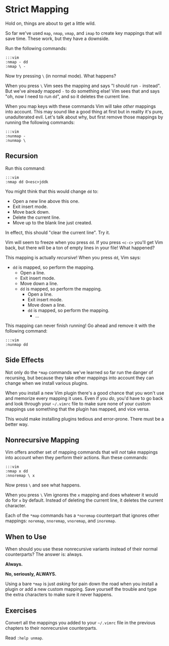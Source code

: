 Strict Mapping
==============

Hold on, things are about to get a little wild.

So far we've used `map`, `nmap`, `vmap`, and `imap` to create key mappings that
will save time.  These work, but they have a downside.

Run the following commands:

    :::vim
    :nmap - dd
    :nmap \ -

Now try pressing `\` (in normal mode).  What happens?

When you press `\` Vim sees the mapping and says "I should run `-` instead".
But we've already mapped `-` to do something else!  Vim sees that and says "oh,
now I need to run `dd`", and so it deletes the current line.

When you map keys with these commands Vim will take *other* mappings into
account.  This may sound like a good thing at first but in reality it's pure,
unadulterated evil.  Let's talk about why, but first remove those mappings by
running the following commands:

    :::vim
    :nunmap -
    :nunmap \

Recursion
---------

Run this command:

    :::vim
    :nmap dd O<esc>jddk

You might think that this would change `dd` to:

* Open a new line above this one.
* Exit insert mode.
* Move back down.
* Delete the current line.
* Move up to the blank line just created.

In effect, this should "clear the current line".  Try it.

Vim will seem to freeze when you press `dd`.  If you press `<c-c>` you'll get
Vim back, but there will be a ton of empty lines in your file!  What happened?

This mapping is actually *recursive*!  When you press `dd`, Vim says:

* `dd` is mapped, so perform the mapping.
    * Open a line.
    * Exit insert mode.
    * Move down a line.
    * `dd` is mapped, so perform the mapping.
        * Open a line.
        * Exit insert mode.
        * Move down a line.
        * `dd` is mapped, so perform the mapping.
            * ...

This mapping can never finish running!  Go ahead and remove it with the
following command:

    :::vim
    :nunmap dd

Side Effects
------------

Not only do the `*map` commands we've learned so far run the danger of
recursing, but because they take other mappings into account they can change
when we install various plugins.

When you install a new Vim plugin there's a good chance that you won't use and
memorize every mapping it uses.  Even if you *do*, you'd have to go back and
look through your `~/.vimrc` file to make sure none of your custom mappings use
something that the plugin has mapped, and vice versa.

This would make installing plugins tedious and error-prone.  There must be
a better way.

Nonrecursive Mapping
--------------------

Vim offers another set of mapping commands that will *not* take mappings into
account when they perform their actions.  Run these commands:

    :::vim
    :nmap x dd
    :nnoremap \ x

Now press `\` and see what happens.

When you press `\` Vim ignores the `x` mapping and does whatever it would do for
`x` by default.  Instead of deleting the current line, it deletes the current
character.

Each of the `*map` commands has a `*noremap` counterpart that ignores other
mappings: `noremap`, `nnoremap`, `vnoremap`, and `inoremap`.

When to Use
-----------

When should you use these nonrecursive variants instead of their normal
counterparts?  The answer is: always.

**Always.**

**No, seriously, ALWAYS.**

Using a bare `*map` is just *asking* for pain down the road when you install
a plugin or add a new custom mapping.  Save yourself the trouble and type the
extra characters to make sure it never happens.

Exercises
---------

Convert all the mappings you added to your `~/.vimrc` file in the previous
chapters to their nonrecursive counterparts.

Read `:help unmap`.
